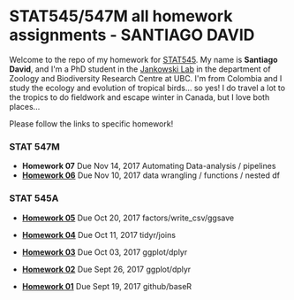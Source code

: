 # STAT545/547M   all homework assignments - SANTIAGO DAVID

Welcome to the repo of my homework for [STAT545](http://stat545.com). 
My name is **Santiago David**, and I'm a PhD student in the [Jankowski Lab](http://www.zoology.ubc.ca/~jankowsk/) in the department of Zoology and Biodiversity Research Centre at UBC. I'm from Colombia and I study the ecology and evolution of tropical birds... so yes! I do travel a lot to the tropics to do fieldwork and escape winter in Canada, but I love both places...

Please follow the links to specific homework!
### STAT 547M

- **Homework 07** Due Nov 14, 2017 Automating Data-analysis / pipelines
- [**Homework 06**](https://github.com/santiagodr/STAT545_hw_David_Santiago/tree/master/hw06) Due Nov 10, 2017 data wrangling / functions / nested df

### STAT 545A

- [**Homework 05**](https://github.com/santiagodr/STAT545_hw_David_Santiago/tree/master/hw05) Due Oct 20, 2017 factors/write_csv/ggsave

- [**Homework 04**](https://github.com/santiagodr/STAT545_hw_David_Santiago/tree/master/hw04) Due Oct 11, 2017 tidyr/joins

- [**Homework 03**](https://github.com/santiagodr/STAT545_hw_David_Santiago/tree/master/hw03) Due Oct 03, 2017 ggplot/dplyr

- [**Homework 02**](https://github.com/santiagodr/STAT545_hw_David_Santiago/tree/master/hw02) Due Sept 26, 2017 ggplot/dplyr

- [**Homework 01**](https://github.com/santiagodr/STAT545_hw_David_Santiago/tree/master/hw01) Due Sept 19, 2017 github/baseR
